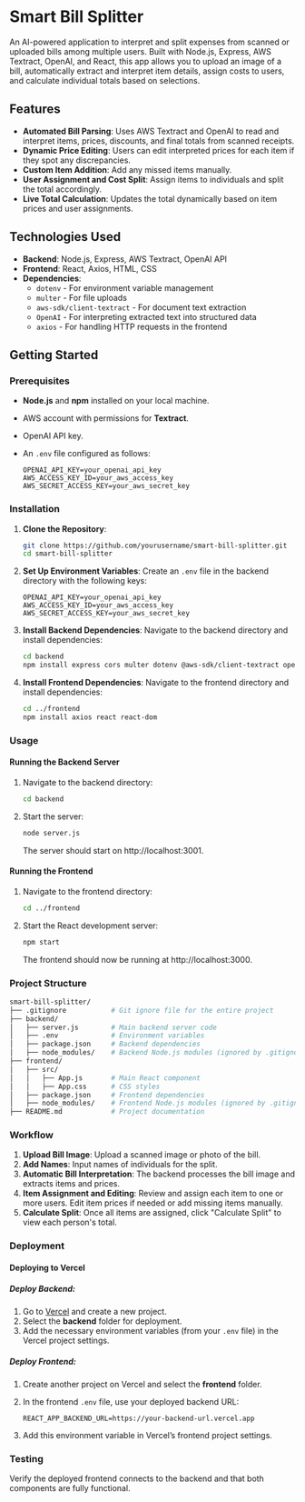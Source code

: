 # Smart Bill Splitter

An AI-powered application to interpret and split expenses from scanned or uploaded bills among multiple users. Built with Node.js, Express, AWS Textract, OpenAI, and React, this app allows you to upload an image of a bill, automatically extract and interpret item details, assign costs to users, and calculate individual totals based on selections.

## Features

- **Automated Bill Parsing**: Uses AWS Textract and OpenAI to read and interpret items, prices, discounts, and final totals from scanned receipts.
- **Dynamic Price Editing**: Users can edit interpreted prices for each item if they spot any discrepancies.
- **Custom Item Addition**: Add any missed items manually.
- **User Assignment and Cost Split**: Assign items to individuals and split the total accordingly.
- **Live Total Calculation**: Updates the total dynamically based on item prices and user assignments.

## Technologies Used

- **Backend**: Node.js, Express, AWS Textract, OpenAI API
- **Frontend**: React, Axios, HTML, CSS
- **Dependencies**:
  - `dotenv` - For environment variable management
  - `multer` - For file uploads
  - `aws-sdk/client-textract` - For document text extraction
  - `OpenAI` - For interpreting extracted text into structured data
  - `axios` - For handling HTTP requests in the frontend

## Getting Started

### Prerequisites

- **Node.js** and **npm** installed on your local machine.
- AWS account with permissions for **Textract**.
- OpenAI API key.
- An `.env` file configured as follows:

  ```
  OPENAI_API_KEY=your_openai_api_key
  AWS_ACCESS_KEY_ID=your_aws_access_key
  AWS_SECRET_ACCESS_KEY=your_aws_secret_key
  ```

### Installation

1. **Clone the Repository**:

   ```bash
   git clone https://github.com/yourusername/smart-bill-splitter.git
   cd smart-bill-splitter
   ```

2. **Set Up Environment Variables**: Create an `.env` file in the backend directory with the following keys:

   ```plaintext
   OPENAI_API_KEY=your_openai_api_key
   AWS_ACCESS_KEY_ID=your_aws_access_key
   AWS_SECRET_ACCESS_KEY=your_aws_secret_key
   ```

3. **Install Backend Dependencies**: Navigate to the backend directory and install dependencies:

   ```bash
   cd backend
   npm install express cors multer dotenv @aws-sdk/client-textract openai
   ```

4. **Install Frontend Dependencies**: Navigate to the frontend directory and install dependencies:

   ```bash
   cd ../frontend
   npm install axios react react-dom
   ```

### Usage

#### Running the Backend Server

1. Navigate to the backend directory:

   ```bash
   cd backend
   ```

2. Start the server:

   ```bash
   node server.js
   ```

   The server should start on http://localhost:3001.

#### Running the Frontend

1. Navigate to the frontend directory:

   ```bash
   cd ../frontend
   ```

2. Start the React development server:

   ```bash
   npm start
   ```

   The frontend should now be running at http://localhost:3000.

### Project Structure

```bash
smart-bill-splitter/
├── .gitignore           # Git ignore file for the entire project
├── backend/
│   ├── server.js        # Main backend server code
│   ├── .env             # Environment variables
│   ├── package.json     # Backend dependencies
│   ├── node_modules/    # Backend Node.js modules (ignored by .gitignore)
├── frontend/
│   ├── src/
│   │   ├── App.js       # Main React component
│   │   ├── App.css      # CSS styles
│   ├── package.json     # Frontend dependencies
│   ├── node_modules/    # Frontend Node.js modules (ignored by .gitignore)
├── README.md            # Project documentation

```

### Workflow

1. **Upload Bill Image**: Upload a scanned image or photo of the bill.
2. **Add Names**: Input names of individuals for the split.
3. **Automatic Bill Interpretation**: The backend processes the bill image and extracts items and prices.
4. **Item Assignment and Editing**: Review and assign each item to one or more users. Edit item prices if needed or add missing items manually.
5. **Calculate Split**: Once all items are assigned, click "Calculate Split" to view each person's total.

### Deployment

#### Deploying to Vercel

##### Deploy Backend:

1. Go to [Vercel](https://vercel.com/) and create a new project.
2. Select the **backend** folder for deployment.
3. Add the necessary environment variables (from your `.env` file) in the Vercel project settings.

##### Deploy Frontend:

1. Create another project on Vercel and select the **frontend** folder.
2. In the frontend `.env` file, use your deployed backend URL:

   ```env
   REACT_APP_BACKEND_URL=https://your-backend-url.vercel.app
   ```

3. Add this environment variable in Vercel’s frontend project settings.

### Testing

Verify the deployed frontend connects to the backend and that both components are fully functional.
